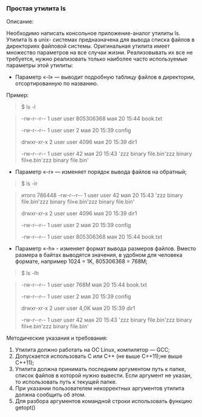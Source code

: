 ### Простая утилита ls

Описание:

Необходимо написать консольное приложение-аналог утилиты ls. Утилита ls в unix-
системах предназначена для вывода списка файлов в директориях файловой системы.
Оригинальная утилита имеет множество параметров на все случаи жизни. Реализовывать их все не требуется, нужно реализовать только наиболее часто используемые параметры этой утилиты:

* Параметр «-l» — выводит подробную таблицу файлов в директории,
отсортированную по названию. 

Пример:

>$ ls -l

>-rw-r--r-- 1 user user 805306368 мая 20 15:44 book.txt
>
>-rw-r--r-- 1 user user 2 мая 20 15:39 config
>
>drwxr-xr-x 2 user user 4096 мая 20 15:39 dir1
>
>-rw-r--r-- 1 user user 42 мая 20 15:43 'zzz binary file.bin'zzz binary fil»e.bin'zzz binary file.bin'


* Параметр «-r» — изменяет порядок вывода файлов на обратный;


>$ ls -lr

>итого 786448
>-rw-r--r-- 1 user user 42 мая 20 15:43 'zzz binary file.bin'zzz binary fil»e.bin'zzz binary file.bin'
>
>drwxr-xr-x 2 user user 4096 мая 20 15:39 dir1
>
>-rw-r--r-- 1 user user 2 мая 20 15:39 config
>
>-rw-r--r-- 1 user user 805306368 мая 20 15:44 book.txt

* Параметр «-h» - изменяет формат вывода размеров файлов. Вместо размера в байтах
выводятся значения, в удобном для человека формате, например 1024 = 1K, 805306368
= 768M;

>$ ls -lh

>
>-rw-r--r-- 1 user user 768M мая 20 15:44 book.txt 
>
>-rw-r--r-- 1 user user 2 мая 20 15:39 config
>
>drwxr-xr-x 2 user user 4,0K мая 20 15:39 dir1
>
>-rw-r--r-- 1 user user 42 мая 20 15:43 'zzz binary file.bin'zzz binary fil»e.bin'zzz binary file.bin'


Методические указания и требования:

1. Утилита должно работать на ОС Linux, компилятор — GCC;
2. Допускается использовать C или C++ (не выше C++11);не выше C++11);
3. Утилита должна принимать последним аргументом путь к папке, список файлов в
которой нужно вывести. Если аргумент не указан, то использовать путь к текущей
папке.
4. При указании пользователем некорректных аргументов утилита должна сообщить об
этом.
5. Для разбора аргументов командной строки использовать функцию getopt()